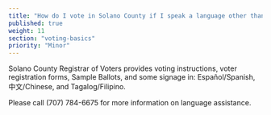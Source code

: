 ```yaml
---
title: "How do I vote in Solano County if I speak a language other than English?"
published: true
weight: 11
section: "voting-basics"
priority: "Minor"
---
```


Solano County Registrar of Voters provides voting instructions, voter registration forms, Sample Ballots, and some signage in: Español/Spanish, 中文/Chinese, and Tagalog/Filipino.  

Please call (707) 784-6675 for more information on language assistance.  
